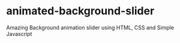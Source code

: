 # animated-background-slider
 Amazing Background animation slider using HTML, CSS and Simple Javascript
